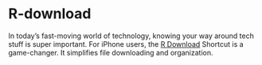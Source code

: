 # R-download
In today’s fast-moving world of technology, knowing your way around tech stuff is super important. For iPhone users, the [R Download](https://apkhavel.com/r-download-shortcut/) Shortcut is a game-changer. It simplifies file downloading and organization. 
